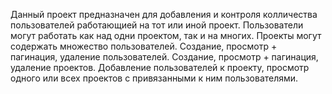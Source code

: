 Данный проект предназначен для добавления и контроля колличества пользователей работающией на тот или иной проект.
Пользователи могут работать как над одни проектом, так и на многих.
Проекты могут содержать множество пользователей.
Создание, просмотр + пагинация, удаление пользователей.
Создание, просмотр + пагинация, удаление проектов.
Добавление пользователей к проекту, просмотр одного или всех проектов с привязанными к ним пользователями.
